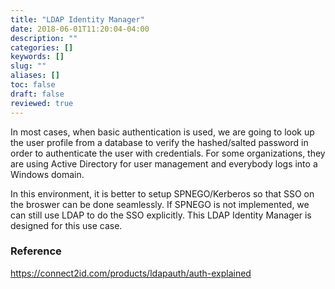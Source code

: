 ```yaml
---
title: "LDAP Identity Manager"
date: 2018-06-01T11:20:04-04:00
description: ""
categories: []
keywords: []
slug: ""
aliases: []
toc: false
draft: false
reviewed: true
---
```


In most cases, when basic authentication is used, we are going to look up the user profile from a database to verify the hashed/salted password in order to authenticate the user with credentials. For some organizations, they are using Active Directory for user management and everybody logs into a Windows domain. 

In this environment, it is better to setup SPNEGO/Kerberos so that SSO on the broswer can be done seamlessly. If SPNEGO is not implemented, we can still use LDAP to do the SSO explicitly. This LDAP Identity Manager is designed for this use case. 






### Reference

https://connect2id.com/products/ldapauth/auth-explained



